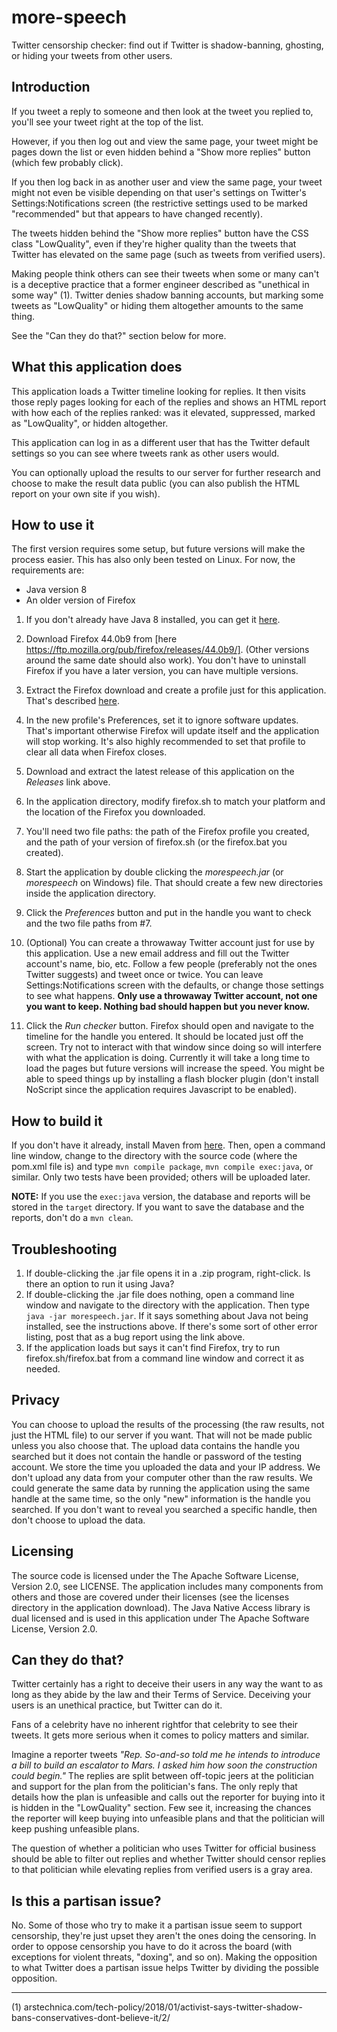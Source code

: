 # more-speech
Twitter censorship checker: find out if Twitter is shadow-banning, ghosting, or hiding your tweets from other users.

Introduction
------
If you tweet a reply to someone and then look at the tweet you replied to, you'll see your tweet right at the top of the list.

However, if you then log out and view the same page, your tweet might be pages down the list or even hidden behind a
"Show more replies" button (which few probably click).

If you then log back in as another user and view the same page, your tweet might not even be visible depending on
that user's settings on Twitter's Settings:Notifications screen (the restrictive settings used to be marked "recommended"
but that appears to have changed recently).

The tweets hidden behind the "Show more replies" button have the CSS class "LowQuality", even if they're higher quality
than the tweets that Twitter has elevated on the same page (such as tweets from verified users).

Making people think others can see their tweets when some or many can't is a deceptive practice that a former engineer
described as "unethical in some way" (1). Twitter denies shadow banning accounts, but marking some tweets as "LowQuality"
or hiding them altogether amounts to the same thing.

See the "Can they do that?" section below for more.

What this application does
------
This application loads a Twitter timeline looking for replies. It then visits those reply pages looking for each of the
replies and shows an HTML report with how each of the replies ranked: was it elevated, suppressed, marked as "LowQuality",
or hidden altogether.

This application can log in as a different user that has the Twitter default settings so you can see where tweets rank
as other users would.

You can optionally upload the results to our server for further research and choose to make the result data public
(you can also publish the HTML report on your own site if you wish).

How to use it
------
The first version requires some setup, but future versions will make the process easier. This has also only been tested
on Linux. For now, the requirements are:

* Java version 8
* An older version of Firefox

1. If you don't already have Java 8 installed, you can get it
[here](http://www.oracle.com/technetwork/java/javase/downloads/jre8-downloads-2133155.html).

2. Download Firefox 44.0b9 from [here https://ftp.mozilla.org/pub/firefox/releases/44.0b9/]. (Other versions around the
same date should also work). You don't have to uninstall Firefox if you have a later version, you can have multiple versions.

3. Extract the Firefox download and create a profile just for this application. That's described
[here](https://support.mozilla.org/en-US/kb/profile-manager-create-and-remove-firefox-profiles).

4. In the new profile's Preferences, set it to ignore software updates. That's important otherwise Firefox will update itself
and the application will stop working. It's also highly recommended to set that profile to clear all data when Firefox closes.

5. Download and extract the latest release of this application on the *Releases* link above.

6. In the application directory, modify firefox.sh to match your platform and the location of the Firefox you downloaded.

7. You'll need two file paths: the path of the Firefox profile you created, and the path of your version of firefox.sh
(or the firefox.bat you created).

8. Start the application by double clicking the *morespeech.jar* (or *morespeech* on Windows) file. That should create
a few new directories inside the application directory.

9. Click the *Preferences* button and put in the handle you want to check and the two file paths from #7.

10. (Optional) You can create a throwaway Twitter account just for use by this application. Use a new email address and
fill out the Twitter account's name, bio, etc. Follow a few people (preferably not the ones Twitter suggests) and tweet
once or twice. You can leave Settings:Notifications screen with the defaults, or change those settings to see what
happens. **Only use a throwaway Twitter account, not one you want to keep. Nothing bad should happen but you never know.**

11. Click the *Run checker* button. Firefox should open and navigate to the timeline for the handle you entered. It should
be located just off the screen. Try not to interact with that window since doing so will interfere with what the application
is doing. Currently it will take a long time to load the pages but future versions will increase the speed. You might
be able to speed things up by installing a flash blocker plugin (don't install NoScript since the application requires
Javascript to be enabled).

How to build it
------
If you don't have it already, install Maven from [here](https://maven.apache.org/install.html). Then, open a command line
window, change to the directory with the source code (where the pom.xml file is) and type `mvn compile package`,
`mvn compile exec:java`, or similar. Only two tests have been provided; others will be uploaded later.

**NOTE:** If you use the `exec:java` version, the database and reports will be stored in the `target` directory. If you want
to save the database and the reports, don't do a `mvn clean`.

Troubleshooting
------
1. If double-clicking the .jar file opens it in a .zip program, right-click. Is there an option to run it using Java?
2. If double-clicking the .jar file does nothing, open a command line window and navigate to the directory with the application.
Then type `java -jar morespeech.jar`. If it says something about Java not being installed, see the instructions above.
If there's some sort of other error listing, post that as a bug report using the link above.
3. If the application loads but says it can't find Firefox, try to run firefox.sh/firefox.bat from a command line window
and correct it as needed.

Privacy
------
You can choose to upload the results of the processing (the raw results, not just the HTML file) to our server if you want.
That will not be made public unless you also choose that. The upload data contains the handle you searched but it does
not contain the handle or password of the testing account. We store the time you uploaded the data and your IP address.
We don't upload any data from your computer other than the raw results. We could generate the same data by running the
application using the same handle at the same time, so the only "new" information is the handle you searched. If you
don't want to reveal you searched a specific handle, then don't choose to upload the data.

Licensing
------
The source code is licensed under the The Apache Software License, Version 2.0, see LICENSE. The application includes
many components from others and those are covered under their licenses (see the licenses directory in the application
download). The Java Native Access library is dual licensed and is used in this application under The Apache Software
License, Version 2.0.

Can they do that?
------
Twitter certainly has a right to deceive their users in any way the want to as long as they abide by the law and their Terms
of Service. Deceiving your users is an unethical practice, but Twitter can do it.

Fans of a celebrity have no inherent rightfor that celebrity to see their tweets. It gets more serious when it comes to policy
matters and similar.

Imagine a reporter tweets *"Rep. So-and-so told me he intends to introduce a bill to build an escalator to Mars. I asked him
how soon the construction could begin."* The replies are split between off-topic jeers at the politician and support for
the plan from the politician's fans. The only reply that details how the plan is unfeasible and calls out the reporter for
buying into it is hidden in the "LowQuality" section. Few see it, increasing the chances the reporter will keep buying into
unfeasible plans and that the politician will keep pushing unfeasible plans.

The question of whether a politician who uses Twitter for official business should be able to filter out replies
and whether Twitter should censor replies to that politician while elevating replies from verified users is a gray area.

Is this a partisan issue?
------
No. Some of those who try to make it a partisan issue seem to support censorship, they're just upset they aren't the ones
doing the censoring. In order to oppose censorship you have to do it across the board (with exceptions for violent
threats, "doxing", and so on). Making the opposition to what Twitter does a partisan issue helps Twitter by dividing
the possible opposition.

-----
(1) arstechnica.com/tech-policy/2018/01/activist-says-twitter-shadow-bans-conservatives-dont-believe-it/2/

